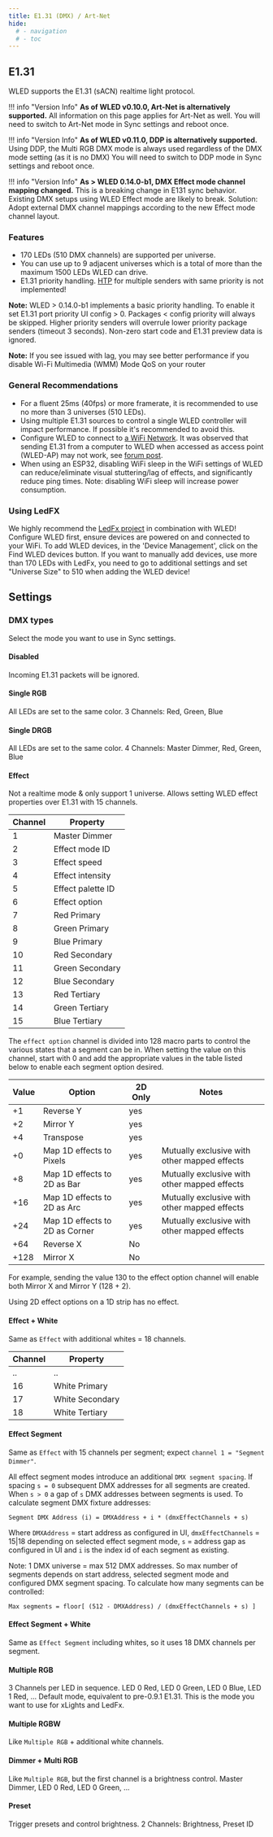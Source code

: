 ```yaml
---
title: E1.31 (DMX) / Art-Net
hide:
  # - navigation
  # - toc
---
```


## E1.31

WLED supports the E1.31 (sACN) realtime light protocol.

!!! info "Version Info"
    **As of WLED v0.10.0, Art-Net is alternatively supported.** All information on this page applies for Art-Net as well.
    You will need to switch to Art-Net mode in Sync settings and reboot once.  

!!! info "Version Info"
    **As of WLED v0.11.0, DDP is alternatively supported.** Using DDP, the Multi RGB DMX mode is always used regardless of the DMX mode setting (as it is no DMX)
    You will need to switch to DDP mode in Sync settings and reboot once.  

!!! info "Version Info"
    **As > WLED 0.14.0-b1, DMX Effect mode channel mapping changed.** This is a breaking change in E131 sync behavior. Existing DMX setups using WLED Effect mode are likely to break. Solution: Adopt external DMX channel mappings according to the new Effect mode channel layout.  

### Features

* 170 LEDs (510 DMX channels) are supported per universe.
* You can use up to 9 adjacent universes which is a total of more than the maximum 1500 LEDs WLED can drive.
* E1.31 priority handling. [HTP](https://wiki.openlighting.org/index.php/HTP) for multiple senders with same priority is not implemented!

**Note:** WLED > 0.14.0-b1 implements a basic priority handling. To enable it set E1.31 port priority UI config > 0. Packages < config priority will always be skipped. Higher priority senders will overrule lower priority package senders (timeout 3 seconds). Non-zero start code and E1.31 preview data is ignored. 

**Note:** If you see issued with lag, you may see better performance if you disable Wi-Fi Multimedia (WMM) Mode QoS on your router

### General Recommendations

* For a fluent 25ms (40fps) or more framerate, it is recommended to use no more than 3 universes (510 LEDs).
* Using multiple E1.31 sources to control a single WLED controller will impact performance. If possible it's recommended to avoid this.
* Configure WLED to connect to [a WiFi Network](/features/settings#wifi-settings). It was observed that sending E1.31 from a computer to WLED when accessed as access point (WLED-AP) may not work, see [forum post](https://wled.discourse.group/t/sending-e1-31-when-in-ap-mode-may-not-work/407).
* When using an ESP32, disabling WiFi sleep in the WiFi settings of WLED can reduce/eliminate visual stuttering/lag of effects, and significantly reduce ping times. Note: disabling WiFi sleep will increase power consumption.

### Using LedFX

We highly recommend the [LedFx project](https://github.com/LedFx/LedFx) in combination with WLED!
Configure WLED first, ensure devices are powered on and connected to your WiFi.
To add WLED devices, in the 'Device Management', click on the Find WLED devices button.
If you want to manually add devices, use more than 170 LEDs with LedFx, you need to go to additional settings and set "Universe Size" to 510 when adding the WLED device!

## Settings

### DMX types

Select the mode you want to use in Sync settings.

#### Disabled

Incoming E1.31 packets will be ignored.

#### Single RGB

All LEDs are set to the same color. 3 Channels: Red, Green, Blue

#### Single DRGB

All LEDs are set to the same color. 4 Channels: Master Dimmer, Red, Green, Blue

#### Effect

Not a realtime mode & only support 1 universe. Allows setting WLED effect properties over E1.31 with 15 channels.

| Channel | Property |
| --- | --- |
1 | Master Dimmer
2 | Effect mode ID
3 | Effect speed
4 | Effect intensity
5 | Effect palette ID
6 | Effect option
7 | Red Primary
8 | Green Primary
9 | Blue Primary
10 | Red Secondary
11 | Green Secondary
12 | Blue Secondary
13 | Red Tertiary
14 | Green Tertiary
15 | Blue Tertiary

The `effect option` channel is divided into 128 macro parts to control the various states that a segment can be in. When setting the value on this channel, start with 0 and add the appropriate values in the table listed below to enable each segment option desired.

| Value | Option                         | 2D Only | Notes                                        |
|-------|--------------------------------|---------|----------------------------------------------|
| +1    | Reverse Y                      | yes     |                                              |
| +2    | Mirror Y                       | yes     |                                              |
| +4    | Transpose                      | yes     |                                              |
| +0    | Map 1D effects to Pixels       | yes     | Mutually exclusive with other mapped effects |
| +8    | Map 1D effects to 2D as Bar    | yes     | Mutually exclusive with other mapped effects |
| +16   | Map 1D effects to 2D as Arc    | yes     | Mutually exclusive with other mapped effects |
| +24   | Map 1D effects to 2D as Corner | yes     | Mutually exclusive with other mapped effects |
| +64   | Reverse X                      | No      |                                              |
| +128  | Mirror X                       | No      |                                              |

For example, sending the value 130 to the effect option channel will enable both Mirror X and Mirror Y (128 + 2).

Using 2D effect options on a 1D strip has no effect.

#### Effect + White

Same as `Effect` with additional whites = 18 channels.

| Channel | Property |
| --- | --- |
.. | ..
16 | White Primary
17 | White Secondary
18 | White Tertiary

#### Effect Segment

Same as `Effect` with 15 channels per segment; expect `channel 1 = "Segment Dimmer"`.

All effect segment modes introduce an additional `DMX segment spacing`. If spacing `s = 0` subsequent DMX addresses for all segments are created. When `s > 0` a gap of `s` DMX addresses between segments is used. To calculate segment DMX fixture addresses:

    Segment DMX Address (i) = DMXAddress + i * (dmxEffectChannels + s)

Where `DMXAddress` = start address as configured in UI, `dmxEffectChannels` = 15|18 depending on selected effect segment mode, `s` = address gap as configured in UI and `i` is the index id of each segment as existing.

Note: 1 DMX universe = max 512 DMX addresses. So max number of segments depends on start address, selected segment mode and configured DMX segment spacing. To calculate how many segments can be controlled:

    Max segments = floor[ (512 - DMXAddress) / (dmxEffectChannels + s) ]

#### Effect Segment + White

Same as `Effect Segment` including whites, so it uses 18 DMX channels per segment.

#### Multiple RGB

3 Channels per LED in sequence. LED 0 Red, LED 0 Green, LED 0 Blue, LED 1 Red, ...
Default mode, equivalent to pre-0.9.1 E1.31. This is the mode you want to use for xLights and LedFx.

#### Multiple RGBW

Like `Multiple RGB` + additional white channels.

#### Dimmer + Multi RGB

Like `Multiple RGB`, but the first channel is a brightness control.
Master Dimmer, LED 0 Red, LED 0 Green, ...

#### Preset

Trigger presets and control brightness. 2 Channels: Brightness, Preset ID
